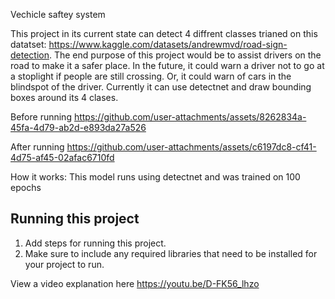Vechicle saftey system

This project in its current state can detect 4 diffrent classes trianed on this datatset: https://www.kaggle.com/datasets/andrewmvd/road-sign-detection. The end purpose of this project would be to assist drivers on the road to make it a safer place. In the future, it could warn a driver not to go at a stoplight if people are still crossing. Or, it could warn of cars in the blindspot of the driver. Currently it can use detectnet and draw bounding boxes around its 4 clases.

Before running
https://github.com/user-attachments/assets/8262834a-45fa-4d79-ab2d-e893da27a526

After running
https://github.com/user-attachments/assets/c6197dc8-cf41-4d75-af45-02afac6710fd

How it works:
This model runs using detectnet and was trained on 100 epochs

## Running this project

1. Add steps for running this project.
2. Make sure to include any required libraries that need to be installed for your project to run.

View a video explanation here 
https://youtu.be/D-FK56_lhzo
